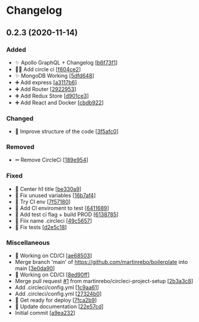 # Changelog

<a name="0.2.3"></a>
## 0.2.3 (2020-11-14)

### Added

- ✨ Apollo GraphQL + Changelog [[b6f73f1](https://github.com/martinrebo/boilerplate/commit/b6f73f1606197d49fd3ee12307e65378bfda9341)]
- 👷‍♂️ Add circle ci [[f604ce2](https://github.com/martinrebo/boilerplate/commit/f604ce222355283fe9e19f270b9a53a00d7198b2)]
- ✨ MongoDB Working [[5dfd648](https://github.com/martinrebo/boilerplate/commit/5dfd648fb729738144996aea2b5e94d9a28af35f)]
- ➕ Add express [[a3117b6](https://github.com/martinrebo/boilerplate/commit/a3117b64d9801c194f0a2e74fc00a6b64510daa9)]
- ➕ Add Router [[2922953](https://github.com/martinrebo/boilerplate/commit/292295350e11fa510afe77ebb75d7560ffe2caa9)]
- ➕ Add Redux Store [[d901ce3](https://github.com/martinrebo/boilerplate/commit/d901ce34934277c8f5dfc76f85806d43b2cc5dcc)]
- ➕ Add React and Docker [[cbdb922](https://github.com/martinrebo/boilerplate/commit/cbdb9226fb4945bf9550fd5a850c34f1895928f6)]

### Changed

- 🎨 Improve structure of the code [[3f5afc0](https://github.com/martinrebo/boilerplate/commit/3f5afc083ffe5390840a0c6b72d227379898affc)]

### Removed

- ➖ Remove CircleCi [[189e954](https://github.com/martinrebo/boilerplate/commit/189e95435f72f9c4de4415c8f852f9e2b61a268f)]

### Fixed

- 🐛 Center h1 title [[be330a9](https://github.com/martinrebo/boilerplate/commit/be330a9aec0a2bcdd1be62bf98b7457ccf5456eb)]
- 🐛 Fix unused variables [[16b7af4](https://github.com/martinrebo/boilerplate/commit/16b7af4f8e527dfe04065da020abc8deb44212dd)]
- 🐛 Try CI env [[7f57180](https://github.com/martinrebo/boilerplate/commit/7f57180b5a2491bc2af529e1639ba04de9fc419a)]
- 🐛 Add CI enviroment to test [[6411689](https://github.com/martinrebo/boilerplate/commit/641168952fa3e47f6439ec8be2b397336a05215b)]
- 🐛 Add test ci flag + build PROD [[6138785](https://github.com/martinrebo/boilerplate/commit/61387850627ec7cf37eb9319211a366e220bbecd)]
- 🐛 Fiix name .circleci [[49c5657](https://github.com/martinrebo/boilerplate/commit/49c565712c69881b0028ee3c59bc494b733b7a40)]
- 🐛 Fix tests [[d2e5c18](https://github.com/martinrebo/boilerplate/commit/d2e5c184065aac253a31b0a43d2e1be8b98841c0)]

### Miscellaneous

- 🚧 Working on CD/CI [[ae68503](https://github.com/martinrebo/boilerplate/commit/ae685033c6569cc170e27918af721f68f271c576)]
-  Merge branch &#x27;main&#x27; of https://github.com/martinrebo/boilerplate into main [[3e0da90](https://github.com/martinrebo/boilerplate/commit/3e0da900307a8885a81ac320e2eab338191479db)]
- 🚧 Working on CD/CI [[8ed90ff](https://github.com/martinrebo/boilerplate/commit/8ed90ff6c89a912aa53d053daf1344d93eff9756)]
-  Merge pull request [#1](https://github.com/martinrebo/boilerplate/issues/1) from martinrebo/circleci-project-setup [[2b3a3c8](https://github.com/martinrebo/boilerplate/commit/2b3a3c86359f3755d5ff9d4fe6b96ca1cf138824)]
-  Add .circleci/config.yml [[1c9aa61](https://github.com/martinrebo/boilerplate/commit/1c9aa6120d8e1e01686ffadb188821aeed5426bf)]
-  Add .circleci/config.yml [[27324b0](https://github.com/martinrebo/boilerplate/commit/27324b03567778dd922b100e142aaa56913dc8d6)]
- 🚀 Get ready for deploy [[7fca2b9](https://github.com/martinrebo/boilerplate/commit/7fca2b9ea5ba627a7360241c15a708fbde836eef)]
- 📝 Update documentation [[22e57cd](https://github.com/martinrebo/boilerplate/commit/22e57cd05aed4b986e50acbd879e6c11761213dd)]
-  Initial commit [[a9ea232](https://github.com/martinrebo/boilerplate/commit/a9ea2329a3eb8cbd31e16b78a20c40370d6ebfb9)]


